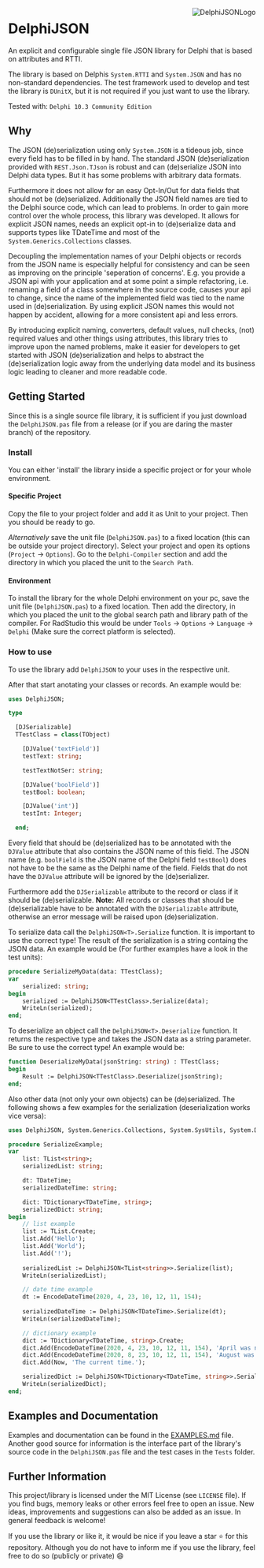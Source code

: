 <img align="right" alt="DelphiJSONLogo" src="https://github.com/gruco0002/DelphiJSON/blob/master/Logo/Logo_small.png?raw=true"></img>

# DelphiJSON
An explicit and configurable single file JSON library for Delphi that is based on attributes and RTTI.

The library is based on Delphis `System.RTTI` and `System.JSON` and has no non-standard dependencies.
The test framework used to develop and test the library is `DUnitX`, but it is not required if you just want to use the library.

Tested with: `Delphi 10.3 Community Edition`

## Why
The JSON (de)serialization using only `System.JSON` is a tideous job, since every field has to be filled in by hand.
The standard JSON (de)serialization provided with `REST.Json.TJson` is robust and can (de)serialize JSON into Delphi data types. But it has some problems with arbitrary data formats. 

Furthermore it does not allow for an easy Opt-In/Out for data fields that should not be (de)serialized. Additionally the
JSON field names are tied to the Delphi source code, which can lead to problems.
In order to gain more control over the whole process, this library was developed.
It allows for explicit JSON names, needs an explicit opt-in to (de)serialize data and supports types like TDateTime and most of the `System.Generics.Collections` classes.

Decoupling the implementation names of your Delphi objects or records from the JSON name is especially helpful for consistency and can be seen as improving on the principle 'seperation of concerns'.
E.g. you provide a JSON api with your application and at some point a simple refactoring, i.e. renaming a field of a class somewhere in the source code, causes your api to change, since the name of the implemented field was tied to the name used in (de)serialization.
By using explicit JSON names this would not happen by accident, allowing for a more consistent api and less errors.

By introducing explicit naming, converters, default values, null checks, (not) required values and other things using attributes, this library tries to improve upon the named problems, make it easier for developers to get started with JSON (de)serialization and helps to abstract the (de)serialization logic away from the underlying data model and its business logic leading to cleaner and more readable code.

## Getting Started

Since this is a single source file library, it is sufficient if you just download the `DelphiJSON.pas` file from a release (or if you are daring the master branch) of the repository.

### Install
You can either 'install' the library inside a specific project or for your whole environment.

#### Specific Project
Copy the file to your project folder and add it as Unit to your project. Then you should be ready to go.

*Alternatively* save the unit file (`DelphiJSON.pas`) to a fixed location (this can be outside your project directory). Select your project and open its options (`Project` -> `Options`). Go to the `Delphi-Compiler` section and add the directory in which you placed the unit to the `Search Path`.

#### Environment
To install the library for the whole Delphi environment on your pc, save the unit file (`DelphiJSON.pas`) to a fixed location. Then add the directory, in which you placed the unit to the global search path and library path of the compiler. For RadStudio this would be under `Tools` -> `Options` -> `Language` -> `Delphi` (Make sure the correct platform is selected). 

### How to use
To use the library add `DelphiJSON` to your uses in the respective unit.

After that start anotating your classes or records. An example would be:
```pascal
uses DelphiJSON;

type

  [DJSerializable]
  TTestClass = class(TObject)

    [DJValue('textField')]
    testText: string;

    testTextNotSer: string;

    [DJValue('boolField')]
    testBool: boolean;

    [DJValue('int')]
    testInt: Integer;

  end;
```

Every field that should be (de)serialized has to be annotated with the `DJValue` attribute that also contains the JSON name of this field. The JSON name (e.g. `boolField` is the JSON name of the Delphi field `testBool`) does not have to be the same as the Delphi name of the field. Fields that do not have the `DJValue` attribute will be ignored by the (de)serializer.

Furthermore add the `DJSerializable` attribute to the record or class if it should be (de)serializable.
**Note:** All records or classes that should be (de)serializable have to be annotated with the `DJSerializable` attribute, otherwise an error message will be raised upon (de)serialization.

To serialize data call the `DelphiJSON<T>.Serialize` function.
It is important to use the correct type! The result of the serialization is a string containg the JSON data.
An example would be (For further examples have a look in the test units):
```pascal
procedure SerializeMyData(data: TTestClass);
var
    serialized: string;
begin
    serialized := DelphiJSON<TTestClass>.Serialize(data);
    WriteLn(serialized);
end;
```


To deserialize an object call the `DelphiJSON<T>.Deserialize` function. It returns the respective type and takes the JSON data as a string parameter. Be sure to use the correct type! An example would be:
```pascal
function DeserializeMyData(jsonString: string) : TTestClass;
begin
    Result := DelphiJSON<TTestClass>.Deserialize(jsonString);
end;
```

Also other data (not only your own objects) can be (de)serialized. The following shows a few examples for the serialization (deserialization works vice versa):
```pascal
uses DelphiJSON, System.Generics.Collections, System.SysUtils, System.DateUtils;

procedure SerializeExample;
var
    list: TList<string>;
    serializedList: string;

    dt: TDateTime;
    serializedDateTime: string;

    dict: TDictionary<TDateTime, string>;
    serializedDict: string;
begin
    // list example
    list := TList.Create;
    list.Add('Hello');
    list.Add('World');
    list.Add('!');
    
    serializedList := DelphiJSON<TList<string>>.Serialize(list);
    WriteLn(serializedList);

    // date time example
    dt := EncodeDateTime(2020, 4, 23, 10, 12, 11, 154);
    
    serializedDateTime := DelphiJSON<TDateTime>.Serialize(dt);
    WriteLn(serializedDateTime);

    // dictionary example
    dict := TDictionary<TDateTime, string>.Create;
    dict.Add(EncodeDateTime(2020, 4, 23, 10, 12, 11, 154), 'April was nice!');
    dict.Add(EncodeDateTime(2020, 8, 23, 10, 12, 11, 154), 'August was hot!');
    dict.Add(Now, 'The current time.');

    serializedDict := DelphiJSON<TDictionary<TDateTime, string>>.Serialize(dict);
    WriteLn(serializedDict);
end;
```

## Examples and Documentation
Examples and documentation can be found in the [EXAMPLES.md](EXAMPLES.md) file.
Another good source for information is the interface part of the library's
source code in the `DelphiJSON.pas` file and the test cases in the `Tests` folder.

## Further Information
This project/library is licensed under the MIT License (see `LICENSE` file).
If you find bugs, memory leaks or other errors feel free to open an issue.
New ideas, improvements and suggestions can also be added as an issue. In general feedback is welcome!

If you use the library or like it, it would be nice if you leave a star :star: for this repository.
Although you do not have to inform me if you use the library, feel free to do so (publicly or private) :smile:
